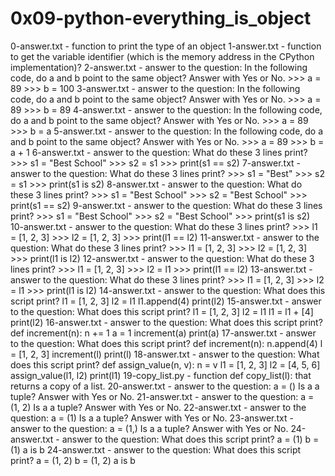 # 0x09-python-everything_is_object

0-answer.txt - function to print the type of an object
1-answer.txt - function to get the variable identifier (which is the memory address in the CPython implementation)?
2-answer.txt - answer to the question:
                    In the following code, do a and b point to the same object? Answer with Yes or No.
                        >>> a = 89
                        >>> b = 100
3-answer.txt - answer to the question:
                    In the following code, do a and b point to the same object? Answer with Yes or No.
                        >>> a = 89
                        >>> b = 89
4-answer.txt - answer to the question:
                    In the following code, do a and b point to the same object? Answer with Yes or No.
                        >>> a = 89
                        >>> b = a
5-answer.txt - answer to the question:
                    In the following code, do a and b point to the same object? Answer with Yes or No.
                        >>> a = 89
                        >>> b = a + 1
6-answer.txt - answer to the question:
                    What do these 3 lines print?
                        >>> s1 = "Best School"
                        >>> s2 = s1
                        >>> print(s1 == s2)
7-answer.txt - answer to the question:
                    What do these 3 lines print?
                        >>> s1 = "Best"
                        >>> s2 = s1
                        >>> print(s1 is s2)
8-answer.txt - answer to the question:
                    What do these 3 lines print?
                        >>> s1 = "Best School"
                        >>> s2 = "Best School"
                        >>> print(s1 == s2)
9-answer.txt - answer to the question:
                   What do these 3 lines print?
                        >>> s1 = "Best School"
                        >>> s2 = "Best School"
                        >>> print(s1 is s2)
10-answer.txt - answer to the question:
                   What do these 3 lines print?
                        >>> l1 = [1, 2, 3]
                        >>> l2 = [1, 2, 3] 
                        >>> print(l1 == l2)
11-answer.txt - answer to the question:
                    What do these 3 lines print?
                        >>> l1 = [1, 2, 3]
                        >>> l2 = [1, 2, 3] 
                        >>> print(l1 is l2)
12-answer.txt - answer to the question:
                    What do these 3 lines print?
                        >>> l1 = [1, 2, 3]
                        >>> l2 = l1
                        >>> print(l1 == l2)
13-answer.txt - answer to the question:
                    What do these 3 lines print?
                        >>> l1 = [1, 2, 3]
                        >>> l2 = l1
                        >>> print(l1 is l2)
14-answer.txt - answer to the question:
                    What does this script print?
                        l1 = [1, 2, 3]
                        l2 = l1
                        l1.append(4)
                        print(l2)
15-answer.txt - answer to the question:
                    What does this script print?
                        l1 = [1, 2, 3]
                        l2 = l1
                        l1 = l1 + [4]
                        print(l2)
16-answer.txt - answer to the question:
                    What does this script print?
                        def increment(n):
                                n += 1
                            a = 1
                            increment(a)
                            print(a)
17-answer.txt - answer to the question:
                    What does this script print?
                        def increment(n):
                            n.append(4)
                        l = [1, 2, 3]
                        increment(l)
                        print(l)
18-answer.txt - answer to the question:
                    What does this script print?
                        def assign_value(n, v):
                            n = v
                        l1 = [1, 2, 3]
                        l2 = [4, 5, 6]
                        assign_value(l1, l2)
                        print(l1)
19-copy_list.py - function def copy_list(l): that returns a copy of a list.
20-answer.txt - answer to the question:
                    a = ()
                Is a a tuple? Answer with Yes or No.
21-answer.txt - answer to the question:
                    a = (1, 2)
                Is a a tuple? Answer with Yes or No.
22-answer.txt - answer to the question:
                    a = (1)
                Is a a tuple? Answer with Yes or No.
23-answer.txt - answer to the question:
                    a = (1,)
                Is a a tuple? Answer with Yes or No.
24-answer.txt - answer to the question:
                What does this script print?
                    a = (1)
                    b = (1)
                    a is b
24-answer.txt - answer to the question:
                What does this script print?
                    a = (1, 2)
                    b = (1, 2)
                    a is b